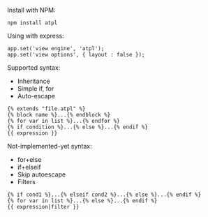 Install with NPM:

```
npm install atpl
```
	
Using with express:

```
app.set('view engine', 'atpl');
app.set('view options', { layout : false });
```

Supported syntax:

 * Inheritance
 * Simple if, for
 * Auto-escape

```
{% extends "file.atpl" %}
{% block name %}...{% endblock %}
{% for var in list %}...{% endfor %}
{% if condition %}...{% else %}...{% endif %}
{{ expression }}
```

Not-implemented-yet syntax:

 * for+else
 * if+elseif
 * Skip autoescape
 * Filters

```
{% if cond1 %}...{% elseif cond2 %}...{% else %}...{% endif %}
{% for var in list %}...{% else %}...{% endif %}
{{ expression|filter }}
```
